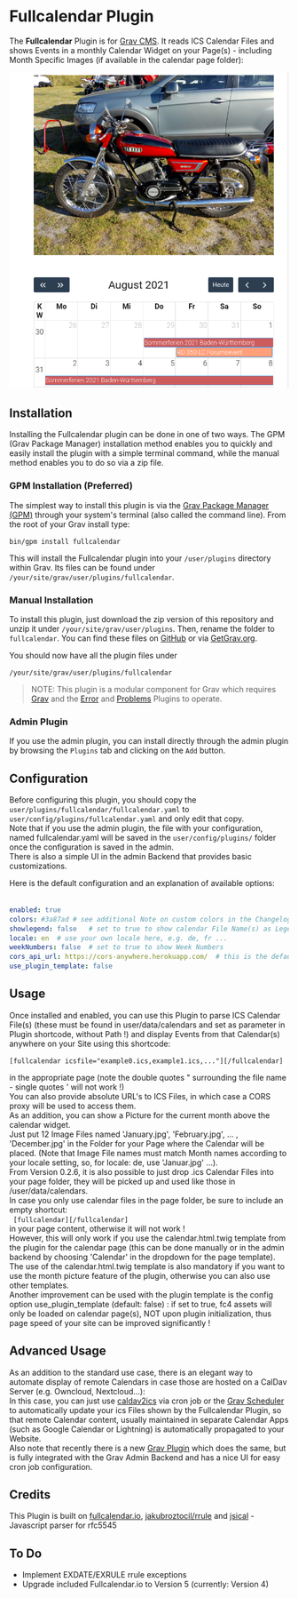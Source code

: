 # Fullcalendar Plugin

The **Fullcalendar** Plugin is for [Grav CMS](http://github.com/getgrav/grav). It reads ICS Calendar Files and shows Events in a monthly Calendar Widget on your Page(s) - including Month Specific Images (if available in the calendar page folder):  

![](monthpic.png)

## Installation

Installing the Fullcalendar plugin can be done in one of two ways. The GPM (Grav Package Manager) installation method enables you to quickly and easily install the plugin with a simple terminal command, while the manual method enables you to do so via a zip file.

### GPM Installation (Preferred)

The simplest way to install this plugin is via the [Grav Package Manager (GPM)](http://learn.getgrav.org/advanced/grav-gpm) through your system's terminal (also called the command line).  From the root of your Grav install type:

    bin/gpm install fullcalendar

This will install the Fullcalendar plugin into your `/user/plugins` directory within Grav. Its files can be found under `/your/site/grav/user/plugins/fullcalendar`.

### Manual Installation

To install this plugin, just download the zip version of this repository and unzip it under `/your/site/grav/user/plugins`. Then, rename the folder to `fullcalendar`. You can find these files on [GitHub](https://github.com/wernerjoss/grav-plugin-fullcalendar) or via [GetGrav.org](https://getgrav.org/downloads/plugins).

You should now have all the plugin files under

    /your/site/grav/user/plugins/fullcalendar
    
> NOTE: This plugin is a modular component for Grav which requires [Grav](http://github.com/getgrav/grav) and the [Error](https://github.com/getgrav/grav-plugin-error) and [Problems](https://github.com/getgrav/grav-plugin-problems) Plugins to operate.

### Admin Plugin

If you use the admin plugin, you can install directly through the admin plugin by browsing the `Plugins` tab and clicking on the `Add` button.

## Configuration

Before configuring this plugin, you should copy the `user/plugins/fullcalendar/fullcalendar.yaml` to `user/config/plugins/fullcalendar.yaml` and only edit that copy.  
Note that if you use the admin plugin, the file with your configuration, named fullcalendar.yaml will be saved in the `user/config/plugins/` folder once the configuration is saved in the admin.  
There is also a simple UI in the admin Backend that provides basic customizations.

Here is the default configuration and an explanation of available options:

```yaml

enabled: true
colors: #3a87ad # see additional Note on custom colors in the Changelog
showlegend: false   # set to true to show calendar File Name(s) as Legend below grid
locale: en  # use your own locale here, e.g. de, fr ...
weekNumbers: false  # set to true to show Week Numbers
cors_api_url: https://cors-anywhere.herokuapp.com/  # this is the default value, change if you like to use another
use_plugin_template: false

```

## Usage

Once installed and enabled, you can use this Plugin to parse ICS Calendar File(s) (these must be found in user/data/calendars and set as parameter in Plugin shortcode, without Path !) and display Events from that Calendar(s) anywhere on your Site using this shortcode:

    [fullcalendar icsfile="example0.ics,example1.ics,..."][/fullcalendar]
    
in the appropriate page (note the double quotes " surrounding the file name - single quotes ' will not work !)    
You can also provide absolute URL's to ICS Files, in which case a CORS proxy will be used to access them.  
As an addition, you can show a Picture for the current month above the calendar widget.  
Just put 12 Image Files named 'January.jpg', 'February.jpg', ... , 'December.jpg' in the Folder for your Page where the Calendar will be placed.
(Note that Image File names must match Month names according to your locale setting, so, for locale: de, use 'Januar.jpg' ...).  
From Version 0.2.6, it is also possible to just drop .ics Calendar Files into your page folder, they will be picked up and used like those in /user/data/calendars.  
In case you only use calendar files in the page folder, be sure to include an empty shortcut:   
` [fullcalendar][/fullcalendar]`   
in your page content, otherwise it will not work !  
However, this will only work if you use the calendar.html.twig template from the plugin for the calendar page (this can be done manually or in the admin backend by choosing 'Calendar' in the dropdown for the page template).  
The use of the calendar.html.twig template is also mandatory if you want to use the month picture feature of the plugin, otherwise you can also use other templates.  
Another improvement can be used with the plugin template is the config option use_plugin_template (default: false) : if set to true, fc4 assets will only be loaded on calendar page(s), NOT upon plugin initialization, thus page speed of your site can be improved significantly !

## Advanced Usage
As an addition to the standard use case, there is an elegant way to automate display of remote Calendars in case those are hosted on a CalDav Server (e.g. Owncloud, Nextcloud...):  
In this case, you can just use [caldav2ics](https://github.com/wernerjoss/caldav2ics) via cron job or the [Grav Scheduler](https://learn.getgrav.org/17/advanced/scheduler) to automatically update your ics Files shown by the Fullcalendar Plugin, so that remote Calendar content, usually maintained in separate Calendar Apps (such as Google Calendar or Lightning) is automatically propagated to your Website.  
Also note that recently there is a new [Grav Plugin](https://github.com/wernerjoss/grav-plugin-caldav2ics) which does the same, but is fully integrated with the Grav Admin Backend and has a nice UI for easy cron job configuration.

## Credits

This Plugin is built on [fullcalendar.io](https://fullcalendar.io), [jakubroztocil/rrule](https://github.com/jakubroztocil/rrule) and [jsical](http://mozilla-comm.github.io/ical.js) - Javascript parser for rfc5545

## To Do

* Implement EXDATE/EXRULE rrule exceptions
* Upgrade included Fullcalendar.io to Version 5 (currently: Version 4)
